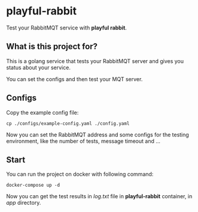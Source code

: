 # playful-rabbit

Test your RabbitMQT service with **playful rabbit**.

## What is this project for?
This is a golang service that tests your RabbitMQT server and gives
you status about your service.

You can set the configs and then test your MQT server.

## Configs
Copy the example config file:
```shell
cp ./configs/example-config.yaml ./config.yaml
```

Now you can set the RabbitMQT address and some configs
for the testing environment, like the number of tests, message
timeout and ...

## Start
You can run the project on docker with following command:
```shell
docker-compose up -d
```

Now you can get the test results in _log.txt_ file in **playful-rabbit** container, in _app_ directory.
